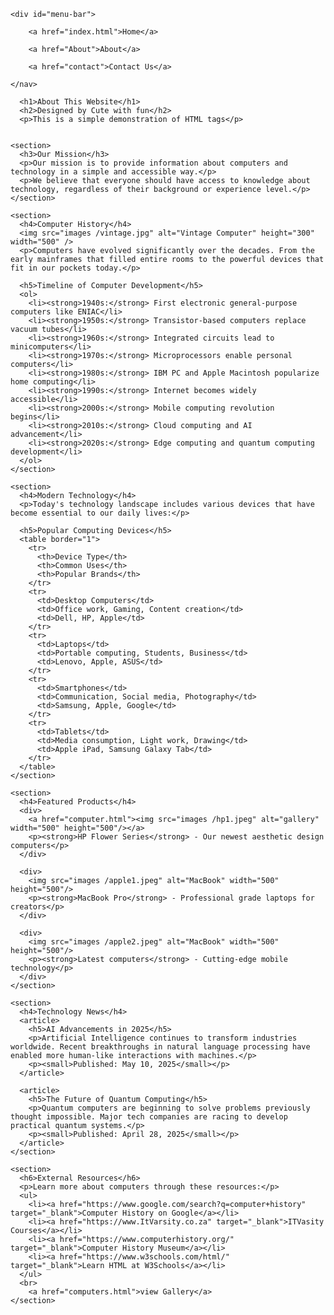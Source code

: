 
<!DOCTYPE html>
<html lang="en">   
<head>
 <link rel="stylesheet" href="style.css">
</head>

<body>
    
    <div id="menu-bar">
      
        <a href="index.html">Home</a>
        
        <a href="About">About</a>

        <a href="contact">Contact Us</a>
     
    </nav>
  
      <h1>About This Website</h1>
      <h2>Designed by Cute with fun</h2>
      <p>This is a simple demonstration of HTML tags</p>
    

    <section>
      <h3>Our Mission</h3>
      <p>Our mission is to provide information about computers and technology in a simple and accessible way.</p>
      <p>We believe that everyone should have access to knowledge about technology, regardless of their background or experience level.</p>
    </section>

    <section>
      <h4>Computer History</h4>
      <img src="images /vintage.jpg" alt="Vintage Computer" height="300" width="500" />
      <p>Computers have evolved significantly over the decades. From the early mainframes that filled entire rooms to the powerful devices that fit in our pockets today.</p>
      
      <h5>Timeline of Computer Development</h5>
      <ol>
        <li><strong>1940s:</strong> First electronic general-purpose computers like ENIAC</li>
        <li><strong>1950s:</strong> Transistor-based computers replace vacuum tubes</li>
        <li><strong>1960s:</strong> Integrated circuits lead to minicomputers</li>
        <li><strong>1970s:</strong> Microprocessors enable personal computers</li>
        <li><strong>1980s:</strong> IBM PC and Apple Macintosh popularize home computing</li>
        <li><strong>1990s:</strong> Internet becomes widely accessible</li>
        <li><strong>2000s:</strong> Mobile computing revolution begins</li>
        <li><strong>2010s:</strong> Cloud computing and AI advancement</li>
        <li><strong>2020s:</strong> Edge computing and quantum computing development</li>
      </ol>
    </section>

    <section>
      <h4>Modern Technology</h4>
      <p>Today's technology landscape includes various devices that have become essential to our daily lives:</p>
      
      <h5>Popular Computing Devices</h5>
      <table border="1">
        <tr>
          <th>Device Type</th>
          <th>Common Uses</th>
          <th>Popular Brands</th>
        </tr>
        <tr>
          <td>Desktop Computers</td>
          <td>Office work, Gaming, Content creation</td>
          <td>Dell, HP, Apple</td>
        </tr>
        <tr>
          <td>Laptops</td>
          <td>Portable computing, Students, Business</td>
          <td>Lenovo, Apple, ASUS</td>
        </tr>
        <tr>
          <td>Smartphones</td>
          <td>Communication, Social media, Photography</td>
          <td>Samsung, Apple, Google</td>
        </tr>
        <tr>
          <td>Tablets</td>
          <td>Media consumption, Light work, Drawing</td>
          <td>Apple iPad, Samsung Galaxy Tab</td>
        </tr>
      </table>
    </section>

    <section>
      <h4>Featured Products</h4>
      <div>
        <a href="computer.html"><img src="images /hp1.jpeg" alt="gallery" width="500" height="500"/></a>
        <p><strong>HP Flower Series</strong> - Our newest aesthetic design computers</p>
      </div>
      
      <div>
        <img src="images /apple1.jpeg" alt="MacBook" width="500" height="500"/>
        <p><strong>MacBook Pro</strong> - Professional grade laptops for creators</p>
      </div>
      
      <div>
        <img src="images /apple2.jpeg" alt="MacBook" width="500" height="500"/>
        <p><strong>Latest computers</strong> - Cutting-edge mobile technology</p>
      </div>
    </section>

    <section>
      <h4>Technology News</h4>
      <article>
        <h5>AI Advancements in 2025</h5>
        <p>Artificial Intelligence continues to transform industries worldwide. Recent breakthroughs in natural language processing have enabled more human-like interactions with machines.</p>
        <p><small>Published: May 10, 2025</small></p>
      </article>
      
      <article>
        <h5>The Future of Quantum Computing</h5>
        <p>Quantum computers are beginning to solve problems previously thought impossible. Major tech companies are racing to develop practical quantum systems.</p>
        <p><small>Published: April 28, 2025</small></p>
      </article>
    </section>

    <section>
      <h6>External Resources</h6>
      <p>Learn more about computers through these resources:</p>
      <ul>
        <li><a href="https://www.google.com/search?q=computer+history" target="_blank">Computer History on Google</a></li>
        <li><a href="https://www.ItVarsity.co.za" target="_blank">ITVasity Courses</a></li>
        <li><a href="https://www.computerhistory.org/" target="_blank">Computer History Museum</a></li>
        <li><a href="https://www.w3schools.com/html/" target="_blank">Learn HTML at W3Schools</a></li>
      </ul>
      <br>
        <a href="computers.html">view Gallery</a>
    </section>
</body>

</html>
